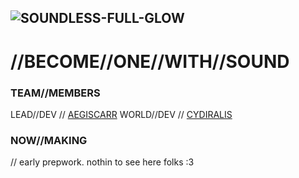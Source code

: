 ![SOUNDLESS-FULL-GLOW](https://github.com/user-attachments/assets/5c3ea591-187a-4125-b7aa-78ec339de672)
--- 
# //BECOME//ONE//WITH//SOUND

### TEAM//MEMBERS
LEAD//DEV // [AEGISCARR](https://github.com/aegiscarr)
WORLD//DEV // [CYDIRALIS](https://github.com/cydiralis)

### NOW//MAKING
// early prepwork. nothin to see here folks :3
